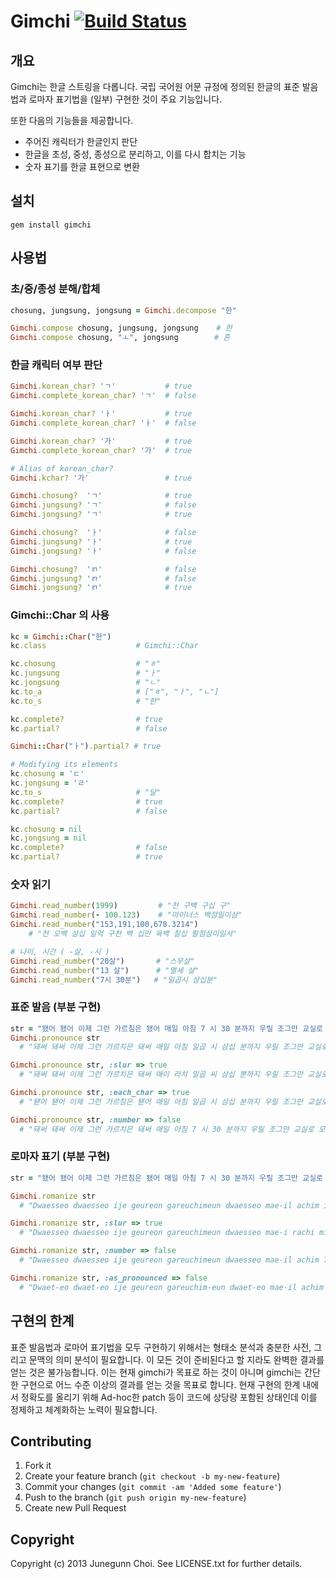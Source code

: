 # Gimchi [![Build Status](https://travis-ci.org/junegunn/gimchi.png?branch=master)](https://travis-ci.org/junegunn/gimchi)

## 개요

Gimchi는 한글 스트링을 다롭니다.
국립 국어원 어문 규정에 정의된 한글의 표준 발음법과
로마자 표기법을 (일부) 구현한 것이 주요 기능입니다.

또한 다음의 기능들을 제공합니다.
- 주어진 캐릭터가 한글인지 판단
- 한글을 초성, 중성, 종성으로 분리하고, 이를 다시 합치는 기능
- 숫자 표기를 한글 표현으로 변환

## 설치
```
gem install gimchi
```

## 사용법

### 초/중/종성 분해/합체

```ruby
chosung, jungsung, jongsung = Gimchi.decompose "한"

Gimchi.compose chosung, jungsung, jongsung    # 한
Gimchi.compose chosung, "ㅗ", jongsung        # 혼
```

### 한글 캐릭터 여부 판단
```ruby
Gimchi.korean_char? 'ㄱ'           # true
Gimchi.complete_korean_char? 'ㄱ'  # false

Gimchi.korean_char? 'ㅏ'           # true
Gimchi.complete_korean_char? 'ㅏ'  # false

Gimchi.korean_char? '가'           # true
Gimchi.complete_korean_char? '가'  # true

# Alias of korean_char?
Gimchi.kchar? '가'                 # true

Gimchi.chosung?  'ㄱ'              # true
Gimchi.jungsung? 'ㄱ'              # false
Gimchi.jongsung? 'ㄱ'              # true

Gimchi.chosung?  'ㅏ'              # false
Gimchi.jungsung? 'ㅏ'              # true
Gimchi.jongsung? 'ㅏ'              # false

Gimchi.chosung?  'ㄺ'              # false
Gimchi.jungsung? 'ㄺ'              # false
Gimchi.jongsung? 'ㄺ'              # true
```

### Gimchi::Char 의 사용

```ruby
kc = Gimchi::Char("한")
kc.class                    # Gimchi::Char

kc.chosung                  # "ㅎ"
kc.jungsung                 # "ㅏ"
kc.jongsung                 # "ㄴ"
kc.to_a                     # ["ㅎ", "ㅏ", "ㄴ"]
kc.to_s                     # "한"

kc.complete?                # true
kc.partial?                 # false

Gimchi::Char("ㅏ").partial? # true

# Modifying its elements
kc.chosung = 'ㄷ'
kc.jongsung = 'ㄹ'
kc.to_s                     # "달"
kc.complete?                # true
kc.partial?                 # false

kc.chosung = nil
kc.jongsung = nil
kc.complete?                # false
kc.partial?                 # true
```

### 숫자 읽기
```ruby
Gimchi.read_number(1999)         # "천 구백 구십 구"
Gimchi.read_number(- 100.123)    # "마이너스 백점일이삼"
Gimchi.read_number("153,191,100,678.3214")
    # "천 오백 삼십 일억 구천 백 십만 육백 칠십 팔점삼이일사"

# 나이, 시간 ( -살, -시 )
Gimchi.read_number("20살")       # "스무살"
Gimchi.read_number("13 살")      # "열세 살"
Gimchi.read_number("7시 30분")   # "일곱시 삼십분"
```

### 표준 발음 (부분 구현)
```ruby
str = "됐어 됐어 이제 그런 가르침은 됐어 매일 아침 7 시 30 분까지 우릴 조그만 교실로 몰아넣고"
Gimchi.pronounce str
  # "돼써 돼써 이제 그런 가르치믄 돼써 매일 아침 일곱 시 삼십 분까지 우릴 조그만 교실로 모라너코"

Gimchi.pronounce str, :slur => true
  # "돼써 돼써 이제 그런 가르치믄 돼써 매이 라치 밀곱 씨 삼십 뿐까지 우릴 조그만 교실로 모라너코"

Gimchi.pronounce str, :each_char => true
  # "됃어 됃어 이제 그런 가르침은 됃어 매일 아침 일곱 시 삼십 분까지 우릴 조그만 교실로 몰아너고"

Gimchi.pronounce str, :number => false
  # "돼써 돼써 이제 그런 가르치믄 돼써 매일 아침 7 시 30 분까지 우릴 조그만 교실로 모라너코"
```

### 로마자 표기 (부분 구현)
```ruby
str = "됐어 됐어 이제 그런 가르침은 됐어 매일 아침 7 시 30 분까지 우릴 조그만 교실로 몰아넣고"

Gimchi.romanize str
  # "Dwaesseo dwaesseo ije geureon gareuchimeun dwaesseo mae-il achim ilgop si samsip bunkkaji uril jogeuman gyosillo moraneoko"

Gimchi.romanize str, :slur => true
  # "Dwaesseo dwaesseo ije geureon gareuchimeun dwaesseo mae-i rachi milgop ssi samsip ppunkkaji uril jogeuman gyosillo moraneoko"

Gimchi.romanize str, :number => false
  # "Dwaesseo dwaesseo ije geureon gareuchimeun dwaesseo mae-il achim 7 si 30 bunkkaji uril jogeuman gyosillo moraneoko"

Gimchi.romanize str, :as_pronounced => false
  # "Dwaet-eo dwaet-eo ije geureon gareuchim-eun dwaet-eo mae-il achim ilgop si samsip bunkkaji uril jogeuman gyosillo mol-aneogo"
```

## 구현의 한계

표준 발음법과 로마어 표기법을 모두 구현하기 위해서는 형태소 분석과 충분한
사전, 그리고 문맥의 의미 분석이 필요합니다. 이 모든 것이 준비된다고 할 지라도
완벽한 결과를 얻는 것은 불가능합니다.
이는 현재 gimchi가 목표로 하는 것이 아니며 gimchi는 간단한 구현으로 어느 수준
이상의 결과를 얻는 것을 목표로 합니다. 현재 구현의 한계 내에서 정확도를 올리기
위해 Ad-hoc한 patch 등이 코드에 상당량 포함된 상태인데 이를 정제하고 체계화하는
노력이 필요합니다.

## Contributing

1. Fork it
2. Create your feature branch (`git checkout -b my-new-feature`)
3. Commit your changes (`git commit -am 'Added some feature'`)
4. Push to the branch (`git push origin my-new-feature`)
5. Create new Pull Request

## Copyright

Copyright (c) 2013 Junegunn Choi. See LICENSE.txt for
further details.

